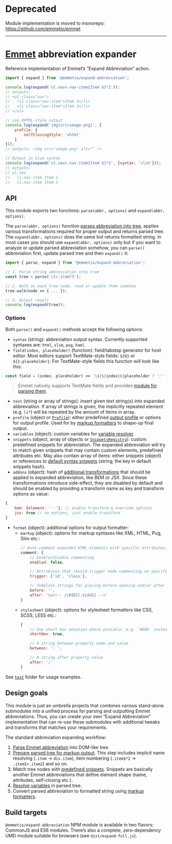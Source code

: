 # Deprecated

Module implementation is moved to monorepo: https://github.com/emmetio/emmet

---

# [Emmet](http://emmet.io) abbreviation expander

Reference implementation of Emmet’s “Expand Abbreviation” action.

```js
import { expand } from '@emmetio/expand-abbreviation';

console.log(expand('ul.nav>.nav-item{Item $}*2'));
// outputs:
// <ul class="nav">
//   <li class="nav-item">Item 1</li>
//   <li class="nav-item">Item 2</li>
// </ul>

// use XHTML-style output
console.log(expand('img[src=image.png]', {
    profile: {
        selfClosingStyle: 'xhtml'
    }
}));
// outputs: <img src="image.png" alt="" />

// Output in Slim syntax
console.log(expand('ul.nav>.nav-item{Item $}*2', {syntax: 'slim'}));
// outputs:
// ul.nav
//   li.nav-item Item 1
//   li.nav-item Item 2
```

## API

This module exports two functions: `parse(abbr, options)` and `expand(abbr, options)`.

The `parse(abbr, options)` function [parses abbreviation into tree](https://github.com/emmetio/abbreviation), applies various transformations required for proper output and returns parsed tree. The `expand(abbr, options)` does the same but returns formatted string. In most cases you should use `expand(abbr, options)` only but if you want to analyze or update parsed abbreviation somehow, you can `parse()` abbreviation first, update parsed tree and then `expand()` it:

```js
import { parse, expand } from '@emmetio/expand-abbreviation';

// 1. Parse string abbreviation into tree
const tree = parse('ul>.item*3');

// 2. Walk on each tree node, read or update them somehow
tree.walk(node => { ... });

// 3. Output result
console.log(expand(tree));
```

### Options

Both `parse()` and `expand()` methods accept the following options:

* `syntax` (string): abbreviation output syntax. Currently supported syntaxes are: `html`, `slim`, `pug`, `haml`.
* `field(index, placeholder)` (function): field/tabstop generator for host editor. Most editors support TextMate-style fields: `${0}` or `${1:placeholder}`. For TextMate-style fields this function will look like this:

```js
const field = (index, placeholder) => `\${${index}${placeholder ? ':' + placeholder : ''}}`;
```

> Emmet natively supports TextMate fields and provides [module for parsing them](https://github.com/emmetio/field-parser).

* `text` (string or array of strings): insert given text string(s) into expanded abbreviation. If array of strings is given, the implicitly repeated element (e.g. `li*`) will be repeated by the amount of items in array.
* `profile` (object or [`Profile`](https://github.com/emmetio/output-profile)): either predefined [output profile](https://github.com/emmetio/output-profile) or options for output profile. Used for by [markup formatters](https://github.com/emmetio/markup-formatters) to shape-up final output.
* `variables` (object): custom variables for [variable resolver](https://github.com/emmetio/variable-resolver).
* `snippets` (object, array of objects or [`SnippetsRegistry`](https://github.com/emmetio/snippets-registry)): custom predefined snippets for abbreviation. The expanded abbreviation will try to match given snippets that may contain custom elements, predefined attributes etc. May also contain array of items: either snippets (object) or references to [default syntax snippets](https://github.com/emmetio/snippets) (string; the key in default snippets hash).
* `addons` (object): hash of [additional transformations](https://github.com/emmetio/html-transform/tree/master/lib/addons) that should be applied to expanded abbreviation, like BEM or JSX. Since these transformations introduce side-effect, they are disabled by default and should be enabled by providing a transform name as key and transform options as value:

```js
{
    bem: {element: '--'}, // enable transform & override options
    jsx: true // no options, just enable transform
}
```

* `format` (object): additional options for output formatter:
	* `markup` (object): options for markup syntaxes like XML, HTML, Pug, Slim etc.:
		```js
		// Auto-comment expanded HTML elements with specific attributes, e.g. `p.foo` → `<p class="foo"></p><!-- .foo -->`
		comment: {
			// Enable/disable commenting
			enabled: false,

			// Attributes that should trigger node commenting on specific node, if commenting is enabled
			trigger: ['id', 'class'],

			// Template strings for placing before opening and/or after closing tags. Content between `[` and `]` will be outputted only if specified attribute name (uppercased; dashes replaced with underscores) is available in element
			before: '',
			after: '\n<!-- /[#ID][.CLASS] -->'
		}
		```
	* `stylesheet` (object): options for stylesheet formatters like CSS, SCSS, LESS etc.:
		```js
		{
			// Use short hex notation where possible, e.g. `#000` instead of `#000000`
			shortHex: true,

			// A string between property name and value
			between: ': ',

			// A string after property value
			after: ';'
		}
		```


See [`test`](/test) folder for usage examples.

## Design goals

This module is just an umbrella projects that combines various stand-alone submodules into a unified process for parsing and outputting Emmet abbreviations. Thus, you can create your own “Expand Abbreviation” implementation that can re-use these submodules with additional tweaks and transforms that matches your requirements.

The standard abbreviation expanding workflow:

1. [Parse Emmet abbreviation](https://github.com/emmetio/abbreviation) into DOM-like tree.
1. [Prepare parsed tree for markup output](https://github.com/emmetio/html-transform). This step includes implicit name resolving (`.item` → `div.item`), item numbering (`.item$*2` → `.item1+.item2`) and so on.
1. Match tree nodes with [predefined snippets](https://github.com/emmetio/snippets). Snippets are basically another Emmet abbreviations that define element shape (name, attributes, self-closing etc.).
1. [Resolve variables](https://github.com/emmetio/variable-resolver) in parsed tree.
1. Convert parsed abbreviation to formatted string using [markup formatters](https://github.com/emmetio/markup-formatters).

## Build targets

`@emmetio/expand-abbreviation` NPM module is available in two flavors: CommonJS and ES6 modules. There’s also a complete, zero-dependency UMD module suitable for browsers (see `dist/expand-full.js`).
